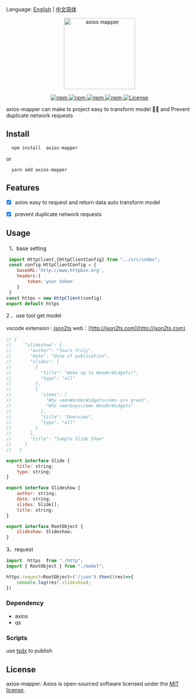 Language: [English](README.md) | [中文简体](README-ZH.md)

<p align="center">
  <img width="192" src="https://img-blog.csdnimg.cn/20201214142404283.png" alt="axios mapper">
</p>

<p align="center">
  <a href="https://www.npmjs.com/package/axios-mapper">
    <img src="https://img.shields.io/npm/v/axios-mapper?color=blue" alt="npm">
  </a>
   <a href="https://www.npmjs.com/package/axios-mapper">
    <img src="https://img.shields.io/node/v/axios-mapper" alt="npm">
  </a>
  <a href="https://www.npmjs.com/package/axios-mapper">
    <img src="https://img.shields.io/npm/dw/axios-mapper" alt="npm">
  </a>
   <a href="https://www.npmjs.com/package/axios-mapper">
    <img src="https://img.shields.io/bundlephobia/minzip/axios-mapper" alt="npm">
  </a>
  <a href="https://github.com/RainManGO/axios-mapper/blob/main/LICENSE">
    <img src="https://img.shields.io/npm/l/axios-mapper" alt="License">
  </a>
</p>

axios-mapper can make  ts  project easy to transform model  🚀🚀 and   Prevent duplicate network requests

## Install
```shell
  npm install  axios-mapper
```
or

```shell
  yarn add axios-mapper
```
## Features

- [x] axios easy to request and  return data  auto  transform  model
- [x] prevent duplicate network requests


## Usage
&nbsp;
1、base  setting
```js
 import HttpClient,{HttpClientConfig} from "../src/index";
 const config:HttpClientConfig = {
    baseURL:'http://www.httpbin.org',
    headers:{
        token:'your token'
    }    
 }
const https = new HttpClient(config)
export default https
```

2 、use  tool  get model

vscode extension : [json2ts](https://marketplace.visualstudio.com/items?itemName=GregorBiswanger.json2ts)
web：[http://json2ts.com](http://json2ts.com)

```javascript
// {
//     "slideshow": {
//       "author": "Yours Truly",
//       "date": "date of publication",
//       "slides": [
//         {
//           "title": "Wake up to WonderWidgets!",
//           "type": "all"
//         },
//         {
//           "items": [
//             "Why <em>WonderWidgets</em> are great",
//             "Who <em>buys</em> WonderWidgets"
//           ],
//           "title": "Overview",
//           "type": "all"
//         }
//       ],
//       "title": "Sample Slide Show"
//     }
//   }

export interface Slide {
	title: string;
	type: string;
}

export interface Slideshow {
	author: string;
	date: string;
	slides: Slide[];
	title: string;
}

export interface RootObject {
	slideshow: Slideshow;
}
```

3、request

```javascript
import  https  from "./http";
import { RootObject } from "./model";

https.request<RootObject>('/json').then((res)=>{
    console.log(res?.slideshow);
})
```


### Dependency

 - axios
 - qs

### Scripts

use  [tsdx](https://github.com/formium/tsdx)  to publish

## License
axios-mapper: Axios is open-sourced software licensed under the [MIT license](./LICENSE).
